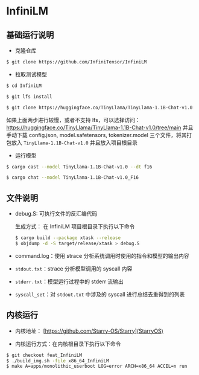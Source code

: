 # InfiniLM

## 基础运行说明

- 克隆仓库

```sh
$ git clone https://github.com/InfiniTensor/InfiniLM
```

- 拉取测试模型

```sh
$ cd InfiniLM

$ git lfs install

$ git clone https://huggingface.co/TinyLlama/TinyLlama-1.1B-Chat-v1.0
```

如果上面两步进行较慢，或者不支持 lfs，可以选择访问：https://huggingface.co/TinyLlama/TinyLlama-1.1B-Chat-v1.0/tree/main 并且手动下载 config.json, model.safetensors, tokenizer.model 三个文件，将其打包放入 `TinyLlama-1.1B-Chat-v1.0` 并且放入项目根目录

- 运行模型

```sh
$ cargo cast --model TinyLlama-1.1B-Chat-v1.0 --dt f16

$ cargo chat --model TinyLlama-1.1B-Chat-v1.0_F16
```

## 文件说明

- debug.S: 可执行文件的反汇编代码

  生成方式： 在 InfiniLM 项目根目录下执行以下命令
  ```sh
  $ cargo build --package xtask --release
  $ objdump -d -S target/release/xtask > debug.S
  ```

- command.log：使用 strace 分析系统调用时使用的指令和模型的输出内容

- `stdout.txt`：strace 分析模型调用的 syscall 内容

- `stderr.txt`：模型运行过程中的 stderr 流输出

- `syscall_set`：对 `stdout.txt` 中涉及的 syscall 进行总结去重得到的列表


## 内核运行
- 内核地址： [https://github.com/Starry-OS/Starry](StarryOS)

- 内核运行方式：在内核根目录下执行以下命令
```sh
$ git checkout feat_InfiniLM
$ ./build_img.sh -file x86_64_InfiniLM
$ make A=apps/monolithic_userboot LOG=error ARCH=x86_64 ACCEL=n run
```